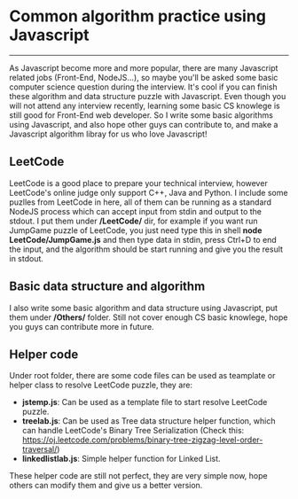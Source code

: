 # Common algorithm practice using Javascript
---
As Javascript become more and more popular, there are many Javascript related jobs (Front-End, NodeJS...), so maybe you'll be asked some basic computer science question during the interview. It's cool if you can finish these algorithm and data structure puzzle with Javascript. Even though you will not attend any interview recently, learning some basic CS knowlege is still good for Front-End web developer. So I write some basic algorithms using Javascript, and also hope other guys can contribute to, and make a Javascript algorithm libray for us who love Javascript!

## LeetCode
LeetCode is a good place to prepare your technical interview, however LeetCode's online judge only support C++, Java and Python. I include some puzlles from LeetCode in here, all of them can be running as a standard NodeJS process which can accept input from stdin and output to the stdout. I put them under **/LeetCode/** dir, for example if you want run JumpGame puzzle of LeetCode, you just need type this in shell **node LeetCode/JumpGame.js** and then type data in stdin, press Ctrl+D to end the input, and the algorithm should be start running and give you the result in stdout.

## Basic data structure and algorithm
I also write some basic algorithm and data structure using Javascript, put them under **/Others/** folder. Still not cover enough CS basic knowlege, hope you guys can contribute more in future.

## Helper code
Under root folder, there are some code files can be used as teamplate or helper class to resolve LeetCode puzzle, they are:

* **jstemp.js**: Can be used as a template file to start resolve LeetCode puzzle.
* **treelab.js**: Can be used as Tree data structure helper function, which can handle LeetCode's Binary Tree Serialization (Check this: <https://oj.leetcode.com/problems/binary-tree-zigzag-level-order-traversal/>)
* **linkedlistlab.js**: Simple helper function for Linked List.

These helper code are still not perfect, they are very simple now, hope others can modify them and give us a better version.

